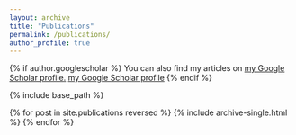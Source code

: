 ```yaml
---
layout: archive
title: "Publications"
permalink: /publications/
author_profile: true
---
```



{% if author.googlescholar %}
   You can also find my articles on <u><a href="{{author.googlescholar}}">my Google Scholar profile</a>.</u>
   [my Google Scholar profile]({{author.googlescholar}})
{% endif %}

{% include base_path %}

{% for post in site.publications reversed %}
  {% include archive-single.html %}
{% endfor %}
